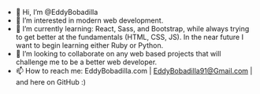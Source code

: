 - 👋 Hi, I’m @EddyBobadilla
- 👀 I’m interested in modern web development. 
- 🌱 I’m currently learning: React, Sass, and Bootstrap, while always trying to get better at the fundamentals (HTML, CSS, JS). In the near future I want to begin learning either Ruby or Python.
- 💞️ I’m looking to collaborate on any web based projects that will challenge me to be a better web developer. 
- 📫 How to reach me: EddyBobadilla.com | EddyBobadilla91@Gmail.com | and here on GitHub :)

<!---
EddyBobadilla/EddyBobadilla is a ✨ special ✨ repository because its `README.md` (this file) appears on your GitHub profile.
You can click the Preview link to take a look at your changes.
--->

